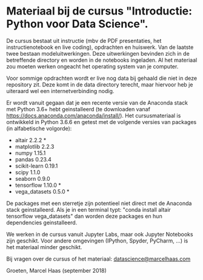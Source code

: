 # Materiaal bij de cursus "Introductie: Python voor Data Science".

De cursus bestaat uit instructie (mbv de PDF presentaties, het instructienotebook en live coding), opdrachten en huiswerk. Van de laatste twee bestaan modeluitwerkingen. Deze uitwerkingen bevinden zich in de betreffende directory en worden in de notebooks ingeladen. Al het materiaal zou moeten werken ongeacht het operating system van je computer.

Voor sommige opdrachten wordt er live nog data bij gehaald die niet in deze repository zit. Deze komt in de data directory terecht, maar hiervoor heb je uiteraard wel een internetverbinding nodig.

Er wordt vanuit gegaan dat je een recente versie van de Anaconda stack met Python 3.6+ hebt geinstalleerd (te downloaden vanaf https://docs.anaconda.com/anaconda/install/). Het cursusmateriaal is ontwikkeld in Python 3.6.6 en getest met de volgende versies van packages (in alfabetische volgorde):
- altair 2.2.2          *
- matplotlib 2.2.3 
- numpy 1.15.1
- pandas 0.23.4
- scikit-learn 0.19.1
- scipy 1.1.0
- seaborn 0.9.0
- tensorflow 1.10.0     *
- vega_datasets 0.5.0   *

De packages met een sterretje zijn potentieel niet direct met de Anaconda stack geinstalleerd. Als je in een terminal typt: "conda install altair tensorflow vega_datasets" dan worden deze packages en hun dependencies geinstalleerd.

We werken in de cursus vanuit Jupyter Labs, maar ook Jupyter Notebooks zijn geschikt. Voor andere omgevingen (IPython, Spyder, PyCharm, ...) is het materiaal minder geschikt.

Bij vragen over de cursus of het materiaal: datascience@marcelhaas.com

Groeten, Marcel Haas
(september 2018)

